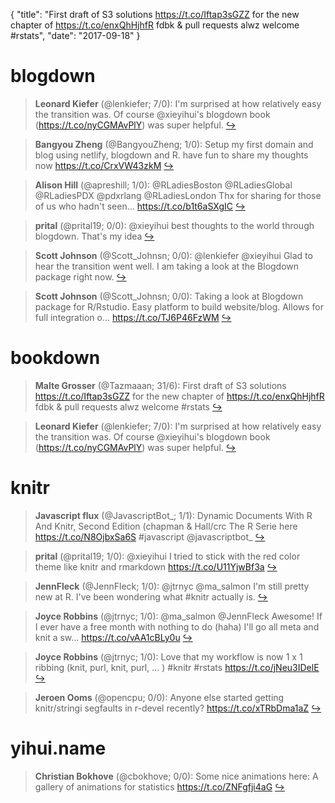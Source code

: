 {
  "title": "First draft of S3 solutions https://t.co/Iftap3sGZZ for the new chapter of https://t.co/enxQhHjhfR fdbk &amp; pull requests alwz welcome #rstats",
  "date": "2017-09-18"
}

# blogdown

> **Leonard Kiefer** (@lenkiefer; 7/0): I'm surprised at how relatively easy the transition was. Of course @xieyihui's blogdown book (https://t.co/nyCGMAvPlY)
was super helpful.  [&#8618;](https://twitter.com/xieyihui/status/909219926753374211)

<!-- -->


> **Bangyou Zheng** (@BangyouZheng; 1/0): Setup my first domain and blog using netlify, blogdown and R. have fun to share my thoughts now  https://t.co/CrxVW43zkM  [&#8618;](https://twitter.com/xieyihui/status/909534540300816384)

<!-- -->


> **Alison Hill** (@apreshill; 1/0): @RLadiesBoston @RLadiesGlobal @RLadiesPDX @pdxrlang @RLadiesLondon Thx for sharing for those of us who hadn't seen… https://t.co/b1t6aSXgIC  [&#8618;](https://twitter.com/xieyihui/status/909449016252915712)

<!-- -->


> **prital** (@prital19; 0/0): @xieyihui best thoughts to the world through blogdown. That's my idea  [&#8618;](https://twitter.com/xieyihui/status/909516166321676288)

<!-- -->


> **Scott Johnson** (@Scott_Johnsn; 0/0): @lenkiefer @xieyihui Glad to hear the transition went well. I am taking a look at the Blogdown package right now.  [&#8618;](https://twitter.com/xieyihui/status/909514307318239233)

<!-- -->


> **Scott Johnson** (@Scott_Johnsn; 0/0): Taking a look at Blogdown package for R/Rstudio. Easy platform to build website/blog. Allows for full integration o… https://t.co/TJ6P46FzWM  [&#8618;](https://twitter.com/xieyihui/status/909513758044819457)

<!-- -->


# bookdown

> **Malte Grosser** (@Tazmaaan; 31/6): First draft of S3 solutions https://t.co/Iftap3sGZZ for the new chapter of https://t.co/enxQhHjhfR fdbk &amp; pull requests alwz welcome #rstats  [&#8618;](https://twitter.com/xieyihui/status/909456789766328321)

<!-- -->


> **Leonard Kiefer** (@lenkiefer; 7/0): I'm surprised at how relatively easy the transition was. Of course @xieyihui's blogdown book (https://t.co/nyCGMAvPlY)
was super helpful.  [&#8618;](https://twitter.com/xieyihui/status/909219926753374211)

<!-- -->


# knitr

> **Javascript flux** (@JavascriptBot_; 1/1): Dynamic Documents With R And Knitr, Second Edition (chapman &amp; Hall/crc The R Serie here  https://t.co/N8OjbxSa6S #javascript @javascriptbot_  [&#8618;](https://twitter.com/xieyihui/status/909459320819109888)

<!-- -->


> **prital** (@prital19; 1/0): @xieyihui I tried to stick with the red color theme like knitr and rmarkdown https://t.co/U11YjwBf3a  [&#8618;](https://twitter.com/xieyihui/status/909511135757348864)

<!-- -->


> **JennFleck** (@JennFleck; 1/0): @jtrnyc @ma_salmon I'm still pretty new at R. I've been wondering what #knitr actually is.  [&#8618;](https://twitter.com/xieyihui/status/909506193198067713)

<!-- -->


> **Joyce Robbins** (@jtrnyc; 1/0): @ma_salmon @JennFleck Awesome! If I ever have a free month with nothing to do (haha) I'll go all meta and knit a sw… https://t.co/vAA1cBLy0u  [&#8618;](https://twitter.com/xieyihui/status/909498164012568576)

<!-- -->


> **Joyce Robbins** (@jtrnyc; 1/0): Love that my workflow is now 1 x 1 ribbing (knit, purl, knit, purl, ... ) #knitr #rstats https://t.co/jNeu3IDelE  [&#8618;](https://twitter.com/xieyihui/status/909453983948865536)

<!-- -->


> **Jeroen Ooms** (@opencpu; 0/0): Anyone else started getting knitr/stringi segfaults in r-devel recently? https://t.co/xTRbDma1aZ  [&#8618;](https://twitter.com/xieyihui/status/909404144338956288)

<!-- -->


# yihui.name

> **Christian Bokhove** (@cbokhove; 0/0): Some nice animations here: A gallery of animations for statistics https://t.co/ZNFgfji4aG  [&#8618;](https://twitter.com/xieyihui/status/909548402521894914)

<!-- -->


